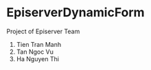 # EpiserverDynamicForm
Project of Episerver Team

1. Tien Tran Manh
2. Tan Ngoc Vu
3. Ha Nguyen Thi
